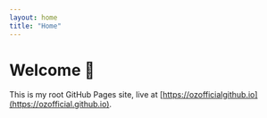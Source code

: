 ```yaml
---
layout: home
title: "Home"
---
```


# Welcome 🎉

This is my root GitHub Pages site, live at [https://ozofficialgithub.io](https://ozofficial.github.io).
